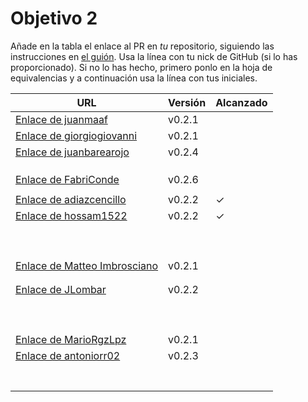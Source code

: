 # Objetivo 2

Añade en la tabla el enlace al PR en *tu* repositorio, siguiendo las
instrucciones en [el
guión](http://jj.github.io/IV/documentos/proyecto/2.Modelo). Usa
la línea con tu nick de GitHub (si lo has proporcionado). Si no lo has hecho,
primero ponlo en la hoja de equivalencias y a continuación usa la línea con tus
iniciales.

| URL                                                                                 | Versión | Alcanzado |
|-------------------------------------------------------------------------------------|---------|-----------|
| [Enlace de juanmaaf](https://github.com/JLombar/HorariosAutomatricula/pull/11)      | v0.2.1  |           |
| [Enlace de giorgiogiovanni](https://github.com/FabriConde/CLIMB-VR/pull/11)         | v0.2.1  |           |
| [Enlace de juanbarearojo](https://github.com/hossam1522/ModaTrack/pull/9)           | v0.2.4  |           |
| <!-- Enlace de sweetiepitie -->                                                     |         |           |
| <!-- Enlace de jacarmona364 -->                                                     |         |           |
| <!-- Enlace de lmchaves -->                                                         |         |           |
| [Enlace de FabriConde](https://github.com/juanbarearojo/privateChef/pull/15)        | v0.2.6  |           |
| <!-- Enlace de FerniCuesta -->                                                      |         |           |
| [Enlace de adiazcencillo](https://github.com/MarioRgzLpz/ArbitrageBets/pull/12)     | v0.2.2  | ✓         |
| [Enlace de hossam1522](https://github.com/wickeet/Tripoli/pull/7)                   | v0.2.2  | ✓         |
| <!-- Enlace de clara99gf -->                                                        |         |           |
| <!-- Enlace de Antoniogm03 -->                                                      |         |           |
| <!-- Enlace de SantiGarvin -->                                                      |         |           |
| <!-- Enlace de evaanngiil -->                                                       |         |           |
| <!-- Enlace de blancagiron -->                                                      |         |           |
| <!-- Enlace de GaelGoncAlba -->                                                     |         |           |
| <!-- Enlace de abbonno -->                                                          |         |           |
| <!-- Enlace de oscargr-ugr -->                                                      |         |           |
| <!-- Enlace de davidgutierrezperez -->                                              |         |           |
| [Enlace de Matteo Imbrosciano](https://github.com/juanmaaf/MoneyController/pull/11) | v0.2.1  |           |
| <!-- Enlace de Katakuri00 -->                                                       |         |           |
| <!-- Enlace de MCL-2024 -->                                                         |         |           |
| [Enlace de JLombar](https://github.com/adiazcencillo/GranadaInfo/pull/11)           | v0.2.2  |           |
| <!-- Enlace de joselopez10014 -->                                                   |         |           |
| <!-- Enlace de mmnuria -->                                                          |         |           |
| <!-- Enlace de M S C -->                                                            |         |           |
| <!-- Enlace de javiernavacapa -->                                                   |         |           |
| <!-- Enlace de Carlosmapego8 -->                                                    |         |           |
| <!-- Enlace de Mario25402 -->                                                       |         |           |
| <!-- Enlace de Pablorc7 -->                                                         |         |           |
| <!-- Enlace de mrh117 -->                                                           |         |           |
| <!-- Enlace de LuRDR -->                                                            |         |           |
| [Enlace de MarioRgzLpz](https://github.com/antoniorr02/MenuConsulter/pull/12)       | v0.2.1  |           |
| [Enlace de antoniorr02](https://github.com/giorgiogiovanni/PacketManager/pull/12)   | v0.2.3  |           |
| <!-- Enlace de alvarorcs2002 -->                                                    |         |           |
| <!-- Enlace de eigenric -->                                                         |         |           |
| <!-- Enlace de enger2003 -->                                                        |         |           |
| <!-- Enlace de wickeet -->                                                          |         |           |
| <!-- Enlace de ChinChainis -->                                                      |         |           |
| <!-- Enlace de anavaln -->                                                          |         |           |
| <!-- Enlace de pablotl0 -->                                                         |         |           |
